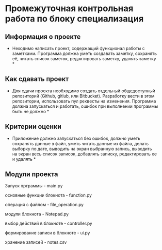 # Промежуточная контрольная работа по блоку специализация #

## Информация о проекте 
* Неходимо написать проект, содержащий функционал работы с заметками. Программа должна уметь создавать заметку, сохранять её, читать список заметок, редактировать заметку, удалять заметку *
## Как сдавать проект
* Для сдачи проекта необходимо создать отдельный общедоступный репозиторий (Github, gitlub, или Bitbucket). Разработку вести в этом репозитории, использовать пул реквесты на изменения. Программа должна запускаться и работать, ошибок при выполнении программы быть не должно *
## Критерии оценки 
* Приложение должно запускаться без ошибок, должно уметь сохранять данные в файл, уметь читать данные из файла, делать выборку по дате, выводить на экран выбранную запись, выводить на экран весь список записок, добавлять записку, редактировать ее и удалять *

## Модули проекта

Запуск прграммы  - main.py

основные функции блокнота - function.py

операция с файлом - file_operation.py

модули блокнота - Notepad.py

выбор действий в блокноте - controller.py

формирование записи в блокноте - ui.py

хранение записей - notes.csv

